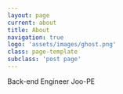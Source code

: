 ```yaml
---
layout: page
current: about
title: About
navigation: true
logo: 'assets/images/ghost.png'
class: page-template
subclass: 'post page'
---
```


Back-end Engineer Joo-PE

